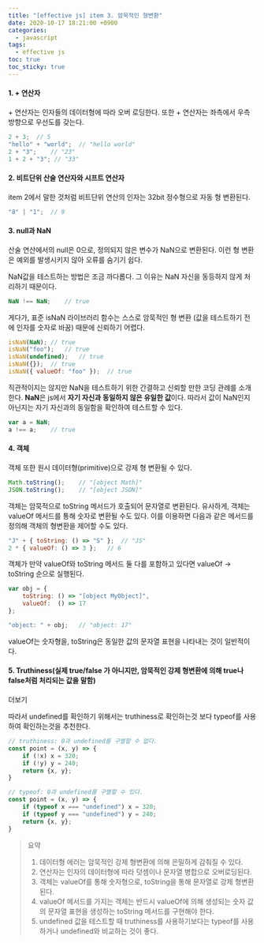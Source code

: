 ```yaml
---
title: "[effective js] item 3. 암묵적인 형변환"
date: 2020-10-17 18:21:00 +0900
categories: 
  - javascript
tags:
  - effective js
toc: true
toc_sticky: true
---
```


#### 1. + 연산자

 

 \+ 연산자는 인자들의 데이터형에 따라 오버 로딩한다. 또한 + 연산자는 좌측에서 우측 방향으로 우선도를 갖는다.

```javascript
2 + 3;	// 5
"hello" + "world";	// "hello world"
2 + "3";	// "23"
1 + 2 + "3"; // "33"
```

 

#### 2. 비트단위 산술 연산자와 시프트 연산자

 

 item 2에서 말한 것처럼 비트단위 연산의 인자는 32bit 정수형으로 자동 형 변환된다.

```javascript
"8" | "1";	// 9
```

 

 

#### 3. null과 NaN

 

 산술 연산에서의 null은 0으로, 정의되지 않은 변수가 NaN으로 변환된다. 이런 형 변환은 예외를 발생시키지 않아 오류를 숨기기 쉽다.

 

 NaN값을 테스트하는 방법은 조금 까다롭다. 그 이유는 NaN 자신을 동등하지 않게 처리하기 때문이다.

```javascript
NaN !== NaN;	// true
```

 게다가, 표준 isNaN 라이브러리 함수는 스스로 암묵적인 형 변환 (값을 테스트하기 전에 인자를 숫자로 바꿈) 때문에 신뢰하기 어렵다.

```javascript
isNaN(NaN);	// true
isNaN("foo");	// true
isNaN(undefined);	// true
isNaN({});	// true
isNaN({ valueOf: "foo" });	// true
```

 직관적이지는 않지만 NaN을 테스트하기 위한 간결하고 신뢰할 만한 코딩 관례를 소개한다. **NaN**은 js에서 **자기 자신과 동일하지 않은 유일한 값**이다. 따라서 값이 NaN인지 아닌지는 자기 자신과의 동일함을 확인하여 테스트할 수 있다.

```javascript
var a = NaN;
a !== a;	// true
```

 

 

 

 

 

#### 4. 객체

 

 객체 또한 원시 데이터형(primitive)으로 강제 형 변환될 수 있다.

```javascript
Math.toString();	// "[object Math]"
JSON.toString();	// "[object JSON]"
```

 객체는 암묵적으로 toString 메서드가 호출되어 문자열로 변환된다. 유사하게, 객체는 valueOf 메서드를 통해 숫자로 변환될 수도 있다. 이를 이용하면 다음과 같은 메서드를 정의해 객체의 형변환을 제어할 수도 있다.

```javascript
"J" + { toString: () => "S" };	// "JS"
2 * { valueOf: () => 3 };	// 6
```

 객체가 만약 valueOf와 toString 메서드 둘 다를 포함하고 있다면 valueOf -> toString 순으로 실행된다.

```javascript
var obj = {
	toString: () => "[object MyObject]",
	valueOf:  () => 17
};

"object: " + obj;	// "object: 17"
```

valueOf는 숫자형을, toString은 동일한 값의 문자열 표현을 나타내는 것이 일반적이다.

 

 

#### 5. Truthiness(실제 true/false 가 아니지만, 암묵적인 강제 형변환에 의해 true나 false처럼 처리되는 값을 말함)

더보기

 따라서 undefined를 확인하기 위해서는 truthiness로 확인하는것 보다 typeof를 사용하여 확인하는것을 추천한다.

```javascript
// truthiness: 0과 undefined를 구별할 수 없다.
const point = (x, y) => {
	if (!x) x = 320;
    if (!y) y = 240;
    return {x, y};
}

// typeof: 0과 undefined를 구별할 수 있다.
const point = (x, y) => {
	if (typeof x === "undefined") x = 320;
    if (typeof y === "undefined") y = 240;
    return {x, y};
}
```

 





> 요약
>
> 1. 데이터형 에러는 암묵적인 강제 형변환에 의해 은밀하게 감춰질 수 있다.
> 2. 연산자는 인자의 데이터형에 따라 덧셈이나 문자열 병합으로 오버로딩된다.
> 3. 객체는 valueOf를 통해 숫자형으로, toString을 통해 문자열로 강제 형변환된다.
> 4. valueOf 메서드를 가지는 객체는 반드시 valueOf에 의해 생성되는 숫자 값의 문자열 표현을 생성하는 toString 메서드를 구현해야 한다.
> 5. undefined 값을 테스트할 때 truthiness를 사용하기보다는 typeof를 사용하거나 undefined와 비교하는 것이 좋다.
